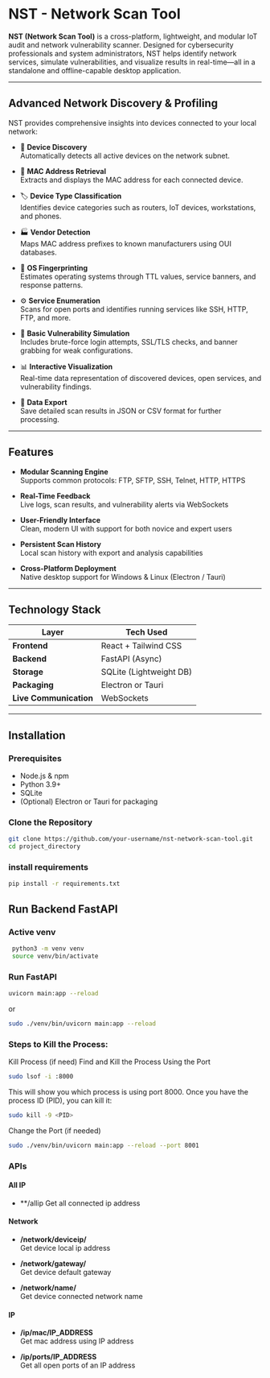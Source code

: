 # NST - Network Scan Tool

**NST (Network Scan Tool)** is a cross-platform, lightweight, and modular IoT audit and network vulnerability scanner. Designed for cybersecurity professionals and system administrators, NST helps identify network services, simulate vulnerabilities, and visualize results in real-time—all in a standalone and offline-capable desktop application.

---


## Advanced Network Discovery & Profiling

NST provides comprehensive insights into devices connected to your local network:

- 🧭 **Device Discovery**  
  Automatically detects all active devices on the network subnet.

- 🔢 **MAC Address Retrieval**  
  Extracts and displays the MAC address for each connected device.

- 🏷️ **Device Type Classification**  
  Identifies device categories such as routers, IoT devices, workstations, and phones.

- 🏭 **Vendor Detection**  
  Maps MAC address prefixes to known manufacturers using OUI databases.

- 💽 **OS Fingerprinting**  
  Estimates operating systems through TTL values, service banners, and response patterns.

- ⚙️ **Service Enumeration**  
  Scans for open ports and identifies running services like SSH, HTTP, FTP, and more.

- 🔐 **Basic Vulnerability Simulation**  
  Includes brute-force login attempts, SSL/TLS checks, and banner grabbing for weak configurations.

- 📊 **Interactive Visualization**  
  Real-time data representation of discovered devices, open services, and vulnerability findings.

- 💾 **Data Export**  
  Save detailed scan results in JSON or CSV format for further processing.
  
---

## Features

- **Modular Scanning Engine**  
  Supports common protocols: FTP, SFTP, SSH, Telnet, HTTP, HTTPS

- **Real-Time Feedback**  
  Live logs, scan results, and vulnerability alerts via WebSockets

- **User-Friendly Interface**  
  Clean, modern UI with support for both novice and expert users

- **Persistent Scan History**  
  Local scan history with export and analysis capabilities

- **Cross-Platform Deployment**  
  Native desktop support for Windows & Linux (Electron / Tauri)

---

## Technology Stack

| Layer       | Tech Used              |
|-------------|------------------------|
| **Frontend** | React + Tailwind CSS   |
| **Backend**  | FastAPI (Async)        |
| **Storage**  | SQLite (Lightweight DB)|
| **Packaging**| Electron or Tauri      |
| **Live Communication** | WebSockets  |

---

## Installation

### Prerequisites
- Node.js & npm
- Python 3.9+
- SQLite
- (Optional) Electron or Tauri for packaging

### Clone the Repository
```bash
git clone https://github.com/your-username/nst-network-scan-tool.git
cd project_directory
```
### install requirements

```bash
pip install -r requirements.txt
```

## Run Backend FastAPI
### Active venv
```bash
 python3 -m venv venv
 source venv/bin/activate
 ```

### Run FastAPI

```bash
uvicorn main:app --reload
```

or 
```bash
sudo ./venv/bin/uvicorn main:app --reload
```


### Steps to Kill the Process:

Kill Process (if need)
Find and Kill the Process Using the Port
```bash
sudo lsof -i :8000
```
This will show you which process is using port 8000. Once you have the process ID (PID), you can kill it:
```bash
sudo kill -9 <PID>
```
Change the Port (if needed)
```bash
sudo ./venv/bin/uvicorn main:app --reload --port 8001
```

### APIs

#### All IP

- **/allip
  Get all connected ip address

#### Network

- **/network/deviceip/**  
  Get device local ip address

- **/network/gateway/**  
  Get device default gateway

- **/network/name/**  
  Get device connected network name

#### IP

- **/ip/mac/IP_ADDRESS**  
  Get mac address using IP address

- **/ip/ports/IP_ADDRESS**  
  Get all open ports of an IP address
